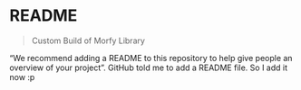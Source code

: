 README
======

> Custom Build of Morfy Library

&ldquo;We recommend adding a README to this repository to help give people an overview of your project&rdquo;. GitHub told me to add a README file. So I add it now :p
